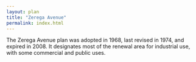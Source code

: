 ```yaml
---
layout: plan
title: "Zerega Avenue"
permalink: index.html
---
```


The Zerega Avenue plan was adopted in 1968, last revised in 1974, and expired in 2008. It designates most of the renewal area for industrial use, with some commercial and public uses.